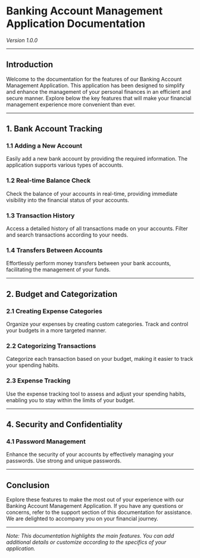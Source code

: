 # Banking Account Management Application Documentation

*Version 1.0.0*

---

## Introduction

Welcome to the documentation for the features of our Banking Account Management Application. This application has been designed to simplify and enhance the management of your personal finances in an efficient and secure manner. Explore below the key features that will make your financial management experience more convenient than ever.

---

## 1. Bank Account Tracking

### 1.1 Adding a New Account

Easily add a new bank account by providing the required information. The application supports various types of accounts.

### 1.2 Real-time Balance Check

Check the balance of your accounts in real-time, providing immediate visibility into the financial status of your accounts.

### 1.3 Transaction History

Access a detailed history of all transactions made on your accounts. Filter and search transactions according to your needs.

### 1.4 Transfers Between Accounts

Effortlessly perform money transfers between your bank accounts, facilitating the management of your funds.

---

## 2. Budget and Categorization

### 2.1 Creating Expense Categories

Organize your expenses by creating custom categories. Track and control your budgets in a more targeted manner.

### 2.2 Categorizing Transactions

Categorize each transaction based on your budget, making it easier to track your spending habits.

### 2.3 Expense Tracking

Use the expense tracking tool to assess and adjust your spending habits, enabling you to stay within the limits of your budget.

---

## 4. Security and Confidentiality

### 4.1 Password Management

Enhance the security of your accounts by effectively managing your passwords. Use strong and unique passwords.

---

## Conclusion

Explore these features to make the most out of your experience with our Banking Account Management Application. If you have any questions or concerns, refer to the support section of this documentation for assistance. We are delighted to accompany you on your financial journey.

---

*Note: This documentation highlights the main features. You can add additional details or customize according to the specifics of your application.*
